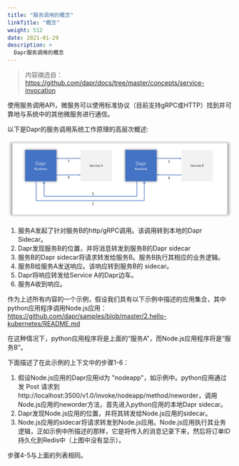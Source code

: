 ```yaml
---
title: "服务调用的概念"
linkTitle: "概念"
weight: 512
date: 2021-01-29
description: >
  Dapr服务调用的概念
---
```


> 内容摘选自：https://github.com/dapr/docs/tree/master/concepts/service-invocation

使用服务调用API，微服务可以使用标准协议（目前支持gRPC或HTTP）找到并可靠地与系统中的其他微服务进行通信。

以下是Dapr的服务调用系统工作原理的高层次概述:

![Service Invocation Diagram](images/service-invocation.png)

1. 服务A发起了针对服务B的http/gRPC调用。该调用转到本地的Dapr Sidecar。
2. Dapr发现服务B的位置，并将消息转发到服务B的Dapr sidecar
3. 服务B的Dapr sidecar将请求转发给服务B。服务B执行其相应的业务逻辑。
4. 服务B给服务A发送响应。该响应转到服务B的 sidecar。
5. Dapr将响应转发给Service A的Dapr边车。
6. 服务A收到响应。

作为上述所有内容的一个示例，假设我们具有以下示例中描述的应用集合，其中python应用程序调用Node.js应用：
https://github.com/dapr/samples/blob/master/2.hello-kubernetes/README.md

在这种情况下，python应用程序将是上面的“服务A”，而Node.js应用程序将是“服务B”。

下面描述了在此示例的上下文中的步骤1-6：

1. 假设Node.js应用的Dapr应用id为 "nodeapp"，如示例中。python应用通过发 Post 请求到 http://localhost:3500/v1.0/invoke/nodeapp/method/neworder，调用Node.js应用的neworder方法，首先进入python应用的本地Dapr sidecar。
2. Dapr发现Node.js应用的位置，并将其转发给Node.js应用的sidecar。
3. Node.js应用的sidecar将请求转发到Node.js应用。Node.js应用执行其业务逻辑，正如示例中所描述的那样，它是将传入的消息记录下来，然后将订单ID持久化到Redis中（上图中没有显示）。


步骤4-5与上面的列表相同。


